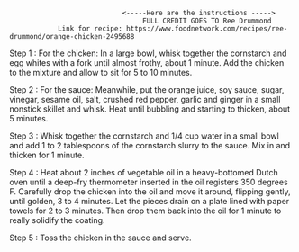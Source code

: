                                 <-----Here are the instructions ----->
                                     FULL CREDIT GOES TO Ree Drummond
                Link for recipe: https://www.foodnetwork.com/recipes/ree-drummond/orange-chicken-2495688

Step 1 : For the chicken: In a large bowl, whisk together the cornstarch and egg whites with a fork until almost frothy, about 1 minute. Add the chicken to the mixture and allow to sit for 5 to 10 minutes.

Step 2 : For the sauce: Meanwhile, put the orange juice, soy sauce, sugar, vinegar, sesame oil, salt, crushed red pepper, garlic and ginger in a small nonstick skillet and whisk. Heat until bubbling and starting to thicken, about 5 minutes.

Step 3 : Whisk together the cornstarch and 1/4 cup water in a small bowl and add 1 to 2 tablespoons of the cornstarch slurry to the sauce. Mix in and thicken for 1 minute.

Step 4 : Heat about 2 inches of vegetable oil in a heavy-bottomed Dutch oven until a deep-fry thermometer inserted in the oil registers 350 degrees F. Carefully drop the chicken into the oil and move it around, flipping gently, until golden, 3 to 4 minutes. Let the pieces drain on a plate lined with paper towels for 2 to 3 minutes. Then drop them back into the oil for 1 minute to really solidify the coating.

Step 5 : Toss the chicken in the sauce and serve.